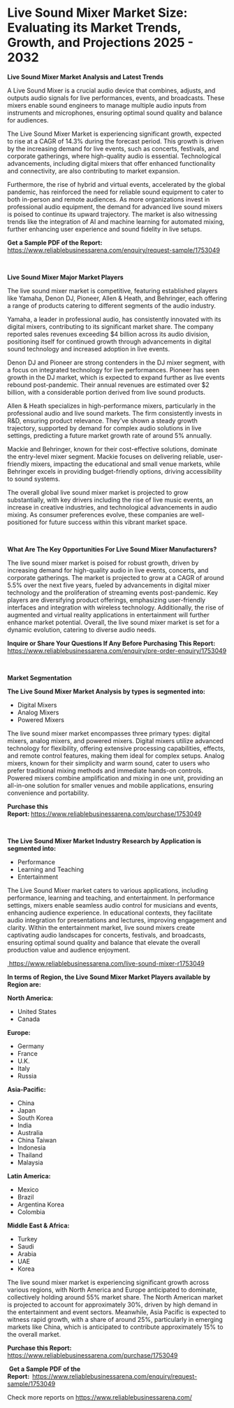 <p><h1>Live Sound Mixer Market Size: Evaluating its Market Trends, Growth, and Projections 2025 - 2032</h1></p><p><strong>Live Sound Mixer Market Analysis and Latest Trends</strong></p>
<p><p>A Live Sound Mixer is a crucial audio device that combines, adjusts, and outputs audio signals for live performances, events, and broadcasts. These mixers enable sound engineers to manage multiple audio inputs from instruments and microphones, ensuring optimal sound quality and balance for audiences. </p><p>The Live Sound Mixer Market is experiencing significant growth, expected to rise at a CAGR of 14.3% during the forecast period. This growth is driven by the increasing demand for live events, such as concerts, festivals, and corporate gatherings, where high-quality audio is essential. Technological advancements, including digital mixers that offer enhanced functionality and connectivity, are also contributing to market expansion. </p><p>Furthermore, the rise of hybrid and virtual events, accelerated by the global pandemic, has reinforced the need for reliable sound equipment to cater to both in-person and remote audiences. As more organizations invest in professional audio equipment, the demand for advanced live sound mixers is poised to continue its upward trajectory. The market is also witnessing trends like the integration of AI and machine learning for automated mixing, further enhancing user experience and sound fidelity in live setups.</p></p>
<p><strong>Get a Sample PDF of the Report:&nbsp;</strong> <a href="https://www.reliablebusinessarena.com/enquiry/request-sample/1753049?utm_campaign=2194&utm_medium=2&utm_source=Github&utm_content=ia&utm_term=11022025&utm_id=live-sound-mixer">https://www.reliablebusinessarena.com/enquiry/request-sample/1753049</a></p>
<p>&nbsp;</p>
<p><strong>Live Sound Mixer Major Market Players</strong></p>
<p><p>The live sound mixer market is competitive, featuring established players like Yamaha, Denon DJ, Pioneer, Allen & Heath, and Behringer, each offering a range of products catering to different segments of the audio industry. </p><p>Yamaha, a leader in professional audio, has consistently innovated with its digital mixers, contributing to its significant market share. The company reported sales revenues exceeding $4 billion across its audio division, positioning itself for continued growth through advancements in digital sound technology and increased adoption in live events.</p><p>Denon DJ and Pioneer are strong contenders in the DJ mixer segment, with a focus on integrated technology for live performances. Pioneer has seen growth in the DJ market, which is expected to expand further as live events rebound post-pandemic. Their annual revenues are estimated over $2 billion, with a considerable portion derived from live sound products.</p><p>Allen & Heath specializes in high-performance mixers, particularly in the professional audio and live sound markets. The firm consistently invests in R&D, ensuring product relevance. They’ve shown a steady growth trajectory, supported by demand for complex audio solutions in live settings, predicting a future market growth rate of around 5% annually.</p><p>Mackie and Behringer, known for their cost-effective solutions, dominate the entry-level mixer segment. Mackie focuses on delivering reliable, user-friendly mixers, impacting the educational and small venue markets, while Behringer excels in providing budget-friendly options, driving accessibility to sound systems.</p><p>The overall global live sound mixer market is projected to grow substantially, with key drivers including the rise of live music events, an increase in creative industries, and technological advancements in audio mixing. As consumer preferences evolve, these companies are well-positioned for future success within this vibrant market space.</p></p>
<p>&nbsp;</p>
<p><strong>What Are The Key Opportunities For Live Sound Mixer Manufacturers?</strong></p>
<p><p>The live sound mixer market is poised for robust growth, driven by increasing demand for high-quality audio in live events, concerts, and corporate gatherings. The market is projected to grow at a CAGR of around 5.5% over the next five years, fueled by advancements in digital mixer technology and the proliferation of streaming events post-pandemic. Key players are diversifying product offerings, emphasizing user-friendly interfaces and integration with wireless technology. Additionally, the rise of augmented and virtual reality applications in entertainment will further enhance market potential. Overall, the live sound mixer market is set for a dynamic evolution, catering to diverse audio needs.</p></p>
<p><strong>Inquire or Share Your Questions If Any Before Purchasing This Report:</strong> <a href="https://www.reliablebusinessarena.com/enquiry/pre-order-enquiry/1753049?utm_campaign=2194&utm_medium=2&utm_source=Github&utm_content=ia&utm_term=11022025&utm_id=live-sound-mixer">https://www.reliablebusinessarena.com/enquiry/pre-order-enquiry/1753049</a></p>
<p>&nbsp;</p>
<p><strong>Market Segmentation</strong></p>
<p><strong>The Live Sound Mixer Market Analysis by types is segmented into:</strong></p>
<p><ul><li>Digital Mixers</li><li>Analog Mixers</li><li>Powered Mixers</li></ul></p>
<p><p>The live sound mixer market encompasses three primary types: digital mixers, analog mixers, and powered mixers. Digital mixers utilize advanced technology for flexibility, offering extensive processing capabilities, effects, and remote control features, making them ideal for complex setups. Analog mixers, known for their simplicity and warm sound, cater to users who prefer traditional mixing methods and immediate hands-on controls. Powered mixers combine amplification and mixing in one unit, providing an all-in-one solution for smaller venues and mobile applications, ensuring convenience and portability.</p></p>
<p><strong>Purchase this Report:&nbsp;</strong><a href="https://www.reliablebusinessarena.com/purchase/1753049?utm_campaign=2194&utm_medium=2&utm_source=Github&utm_content=ia&utm_term=11022025&utm_id=live-sound-mixer">https://www.reliablebusinessarena.com/purchase/1753049</a></p>
<p>&nbsp;</p>
<p><strong>The Live Sound Mixer Market Industry Research by Application is segmented into:</strong></p>
<p><ul><li>Performance</li><li>Learning and Teaching</li><li>Entertainment</li></ul></p>
<p><p>The Live Sound Mixer market caters to various applications, including performance, learning and teaching, and entertainment. In performance settings, mixers enable seamless audio control for musicians and events, enhancing audience experience. In educational contexts, they facilitate audio integration for presentations and lectures, improving engagement and clarity. Within the entertainment market, live sound mixers create captivating audio landscapes for concerts, festivals, and broadcasts, ensuring optimal sound quality and balance that elevate the overall production value and audience enjoyment.</p></p>
<p><a href="https://www.reliablebusinessarena.com/live-sound-mixer-r1753049?utm_campaign=2194&utm_medium=2&utm_source=Github&utm_content=ia&utm_term=11022025&utm_id=live-sound-mixer">&nbsp;https://www.reliablebusinessarena.com/live-sound-mixer-r1753049</a></p>
<p><strong>In terms of Region, the Live Sound Mixer Market Players available by Region are:</strong></p>
<p>
    <p> <strong> North America: </strong>
        <ul>
            <li>United States</li>
            <li>Canada</li>
        </ul>
        </p> 
    <p> <strong> Europe: </strong>
        <ul>
            <li>Germany</li>
            <li>France</li>
            <li>U.K.</li>
            <li>Italy</li>
            <li>Russia</li>
        </ul>
        </p> 
    <p> <strong> Asia-Pacific: </strong>
        <ul>
            <li>China</li>
            <li>Japan</li>
            <li>South Korea</li>
            <li>India</li>
            <li>Australia</li>
            <li>China Taiwan</li>
            <li>Indonesia</li>
            <li>Thailand</li>
            <li>Malaysia</li>
        </ul>
        </p> 
    <p> <strong> Latin America: </strong>
        <ul>
            <li>Mexico</li>
            <li>Brazil</li>
            <li>Argentina Korea</li>
            <li>Colombia</li>
        </ul>
        </p> 
    <p> <strong> Middle East & Africa: </strong>
        <ul>
            <li>Turkey</li>
            <li>Saudi</li>
            <li>Arabia</li>
            <li>UAE</li>
            <li>Korea</li>
        </ul>
    </p>
    </p>
<p><p>The live sound mixer market is experiencing significant growth across various regions, with North America and Europe anticipated to dominate, collectively holding around 55% market share. The North American market is projected to account for approximately 30%, driven by high demand in the entertainment and event sectors. Meanwhile, Asia Pacific is expected to witness rapid growth, with a share of around 25%, particularly in emerging markets like China, which is anticipated to contribute approximately 15% to the overall market.</p></p>
<p><strong>Purchase this Report: </strong><a href="https://www.reliablebusinessarena.com/purchase/1753049?utm_campaign=2194&utm_medium=2&utm_source=Github&utm_content=ia&utm_term=11022025&utm_id=live-sound-mixer">https://www.reliablebusinessarena.com/purchase/1753049</a></p>
<p>&nbsp;<strong>Get a Sample PDF of the Report:&nbsp;&nbsp;</strong><a href="https://www.reliablebusinessarena.com/enquiry/request-sample/1753049?utm_campaign=2194&utm_medium=2&utm_source=Github&utm_content=ia&utm_term=11022025&utm_id=live-sound-mixer">https://www.reliablebusinessarena.com/enquiry/request-sample/1753049</a></p>
<p><strong></strong></p>
<p>Check more reports on <a href="https://www.reliablebusinessarena.com/?utm_campaign=2194&utm_medium=2&utm_source=Github&utm_content=ia&utm_term=11022025&utm_id=live-sound-mixer">https://www.reliablebusinessarena.com/</a></p>